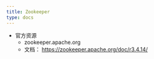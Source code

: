 ```yaml
---
title: Zookeeper
type: docs
---
```




- 官方资源
  - zookeeper.apache.org
  - 文档： https://zookeeper.apache.org/doc/r3.4.14/